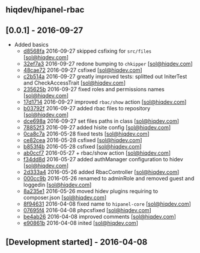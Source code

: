 hiqdev/hipanel-rbac
-------------------

## [0.0.1] - 2016-09-27

- Added basics
    - [d8568fa] 2016-09-27 skipped csfixing for `src/files` [sol@hiqdev.com]
    - [32ef7a3] 2016-09-27 redone bumping to `chkipper` [sol@hiqdev.com]
    - [48cae72] 2016-09-27 csfixed [sol@hiqdev.com]
    - [c2b514a] 2016-09-27 greatly improved tests: splitted out IniterTest and CheckAccessTrait [sol@hiqdev.com]
    - [235625b] 2016-09-27 fixed roles and permissions names [sol@hiqdev.com]
    - [17d1714] 2016-09-27 improved `rbac/show` action [sol@hiqdev.com]
    - [b03792f] 2016-09-27 added rbac files to repository [sol@hiqdev.com]
    - [dce698a] 2016-09-27 set files paths in class [sol@hiqdev.com]
    - [78852f3] 2016-09-27 added hisite config [sol@hiqdev.com]
    - [0ca8c7a] 2016-05-28 fixed tests [sol@hiqdev.com]
    - [ce82cea] 2016-05-28 csfixed [sol@hiqdev.com]
    - [b853f4b] 2016-05-28 csfixed [sol@hiqdev.com]
    - [ab0ccf7] 2016-05-27 + rbac/show action [sol@hiqdev.com]
    - [f34dd8d] 2016-05-27 added authManager configuration to hidev [sol@hiqdev.com]
    - [2d333a4] 2016-05-26 added RbacController [sol@hiqdev.com]
    - [000cc9b] 2016-05-26 renamed to adminRole and removed guest and loggedin [sol@hiqdev.com]
    - [8a235e1] 2016-05-26 moved hidev plugins requiring to composer.json [sol@hiqdev.com]
    - [8f94631] 2016-04-08 fixed name to `hipanel-core` [sol@hiqdev.com]
    - [07695f4] 2016-04-08 phpcsfixed [sol@hiqdev.com]
    - [be4ab26] 2016-04-08 improved comments [sol@hiqdev.com]
    - [e90861b] 2016-04-08 inited [sol@hiqdev.com]

## [Development started] - 2016-04-08

[48cae72]: https://github.com/hiqdev/hipanel-rbac/commit/48cae72
[c2b514a]: https://github.com/hiqdev/hipanel-rbac/commit/c2b514a
[235625b]: https://github.com/hiqdev/hipanel-rbac/commit/235625b
[17d1714]: https://github.com/hiqdev/hipanel-rbac/commit/17d1714
[b03792f]: https://github.com/hiqdev/hipanel-rbac/commit/b03792f
[dce698a]: https://github.com/hiqdev/hipanel-rbac/commit/dce698a
[78852f3]: https://github.com/hiqdev/hipanel-rbac/commit/78852f3
[0ca8c7a]: https://github.com/hiqdev/hipanel-rbac/commit/0ca8c7a
[ce82cea]: https://github.com/hiqdev/hipanel-rbac/commit/ce82cea
[b853f4b]: https://github.com/hiqdev/hipanel-rbac/commit/b853f4b
[ab0ccf7]: https://github.com/hiqdev/hipanel-rbac/commit/ab0ccf7
[f34dd8d]: https://github.com/hiqdev/hipanel-rbac/commit/f34dd8d
[2d333a4]: https://github.com/hiqdev/hipanel-rbac/commit/2d333a4
[000cc9b]: https://github.com/hiqdev/hipanel-rbac/commit/000cc9b
[8a235e1]: https://github.com/hiqdev/hipanel-rbac/commit/8a235e1
[8f94631]: https://github.com/hiqdev/hipanel-rbac/commit/8f94631
[07695f4]: https://github.com/hiqdev/hipanel-rbac/commit/07695f4
[be4ab26]: https://github.com/hiqdev/hipanel-rbac/commit/be4ab26
[e90861b]: https://github.com/hiqdev/hipanel-rbac/commit/e90861b
[d8568fa]: https://github.com/hiqdev/hipanel-rbac/commit/d8568fa
[32ef7a3]: https://github.com/hiqdev/hipanel-rbac/commit/32ef7a3

